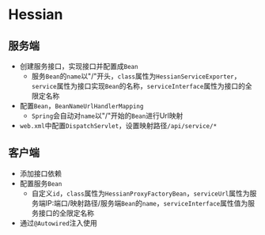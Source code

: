 # Hessian

## 服务端

* 创建服务接口，实现接口并配置成`Bean`
  * 服务`Bean`的`name`以"/"开头，`class`属性为`HessianServiceExporter`，`service`属性为接口实现`Bean`的名称，`serviceInterface`属性为接口的全限定名称
* 配置`Bean`，`BeanNameUrlHandlerMapping`
  * `Spring`会自动对`name`以"/"开始的`Bean`进行Url映射
* `web.xml`中配置`DispatchServlet`，设置映射路径`/api/service/*`

## 客户端

* 添加接口依赖
* 配置服务`Bean`
  * 自定义`id`，`class`属性为`HessianProxyFactoryBean`，`serviceUrl`属性为服务端IP:端口/映射路径/服务端`Bean`的`name`，`serviceInterface`属性值为服务接口的全限定名称
* 通过`@Autowired`注入使用